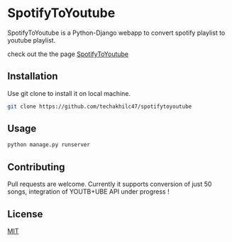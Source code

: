 # SpotifyToYoutube
SpotifyToYoutube is a Python-Django webapp to convert spotify playlist to youtube playlist.

check out the the page [SpotifyToYoutube](http://techakhilc47.pythonanywhere.com/)

## Installation

Use git clone to install it on local machine.

```bash
git clone https://github.com/techakhilc47/spotifytoyoutube
```

## Usage

```python
python manage.py runserver
```

## Contributing
Pull requests are welcome. Currently it supports conversion of just 50 songs, integration of YOUTB+UBE API under progress !


## License
[MIT](https://github.com/techakhilc47/spotifytoyoutube/blob/master/LICENSE)


